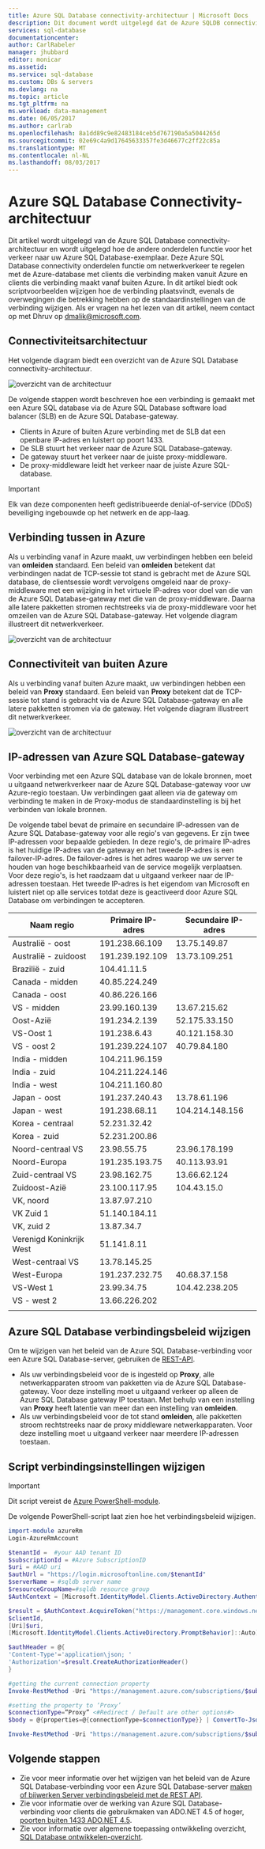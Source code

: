 ```yaml
---
title: Azure SQL Database connectivity-architectuur | Microsoft Docs
description: Dit document wordt uitgelegd dat de Azure SQLDB connectiviteit architectuur van Azure of vanuit buiten Azure.
services: sql-database
documentationcenter: 
author: CarlRabeler
manager: jhubbard
editor: monicar
ms.assetid: 
ms.service: sql-database
ms.custom: DBs & servers
ms.devlang: na
ms.topic: article
ms.tgt_pltfrm: na
ms.workload: data-management
ms.date: 06/05/2017
ms.author: carlrab
ms.openlocfilehash: 8a1dd89c9e82483184ceb5d767190a5a5044265d
ms.sourcegitcommit: 02e69c4a9d17645633357fe3d46677c2ff22c85a
ms.translationtype: MT
ms.contentlocale: nl-NL
ms.lasthandoff: 08/03/2017
---
```

# <a name="azure-sql-database-connectivity-architecture"></a>Azure SQL Database Connectivity-architectuur 

Dit artikel wordt uitgelegd van de Azure SQL Database connectivity-architectuur en wordt uitgelegd hoe de andere onderdelen functie voor het verkeer naar uw Azure SQL Database-exemplaar. Deze Azure SQL Database connectivity onderdelen functie om netwerkverkeer te regelen met de Azure-database met clients die verbinding maken vanuit Azure en clients die verbinding maakt vanaf buiten Azure. In dit artikel biedt ook scriptvoorbeelden wijzigen hoe de verbinding plaatsvindt, evenals de overwegingen die betrekking hebben op de standaardinstellingen van de verbinding wijzigen. Als er vragen na het lezen van dit artikel, neem contact op met Dhruv op dmalik@microsoft.com. 

## <a name="connectivity-architecture"></a>Connectiviteitsarchitectuur

Het volgende diagram biedt een overzicht van de Azure SQL Database connectivity-architectuur. 

![overzicht van de architectuur](./media/sql-database-connectivity-architecture/architecture-overview.png)


De volgende stappen wordt beschreven hoe een verbinding is gemaakt met een Azure SQL database via de Azure SQL Database software load balancer (SLB) en de Azure SQL Database-gateway.

- Clients in Azure of buiten Azure verbinding met de SLB dat een openbare IP-adres en luistert op poort 1433.
- De SLB stuurt het verkeer naar de Azure SQL Database-gateway.
- De gateway stuurt het verkeer naar de juiste proxy-middleware.
- De proxy-middleware leidt het verkeer naar de juiste Azure SQL-database.

> [!IMPORTANT]
> Elk van deze componenten heeft gedistribueerde denial-of-service (DDoS) beveiliging ingebouwde op het netwerk en de app-laag.
>

## <a name="connectivity-from-within-azure"></a>Verbinding tussen in Azure

Als u verbinding vanaf in Azure maakt, uw verbindingen hebben een beleid van **omleiden** standaard. Een beleid van **omleiden** betekent dat verbindingen nadat de TCP-sessie tot stand is gebracht met de Azure SQL database, de clientsessie wordt vervolgens omgeleid naar de proxy-middleware met een wijziging in het virtuele IP-adres voor doel van die van de Azure SQL Database-gateway met die van de proxy-middleware. Daarna alle latere pakketten stromen rechtstreeks via de proxy-middleware voor het omzeilen van de Azure SQL Database-gateway. Het volgende diagram illustreert dit netwerkverkeer.

![overzicht van de architectuur](./media/sql-database-connectivity-architecture/connectivity-from-within-azure.png)

## <a name="connectivity-from-outside-of-azure"></a>Connectiviteit van buiten Azure

Als u verbinding vanaf buiten Azure maakt, uw verbindingen hebben een beleid van **Proxy** standaard. Een beleid van **Proxy** betekent dat de TCP-sessie tot stand is gebracht via de Azure SQL Database-gateway en alle latere pakketten stromen via de gateway. Het volgende diagram illustreert dit netwerkverkeer.

![overzicht van de architectuur](./media/sql-database-connectivity-architecture/connectivity-from-outside-azure.png)

## <a name="azure-sql-database-gateway-ip-addresses"></a>IP-adressen van Azure SQL Database-gateway

Voor verbinding met een Azure SQL database van de lokale bronnen, moet u uitgaand netwerkverkeer naar de Azure SQL Database-gateway voor uw Azure-regio toestaan. Uw verbindingen gaat alleen via de gateway om verbinding te maken in de Proxy-modus de standaardinstelling is bij het verbinden van lokale bronnen.

De volgende tabel bevat de primaire en secundaire IP-adressen van de Azure SQL Database-gateway voor alle regio's van gegevens. Er zijn twee IP-adressen voor bepaalde gebieden. In deze regio's, de primaire IP-adres is het huidige IP-adres van de gateway en het tweede IP-adres is een failover-IP-adres. De failover-adres is het adres waarop we uw server te houden van hoge beschikbaarheid van de service mogelijk verplaatsen. Voor deze regio's, is het raadzaam dat u uitgaand verkeer naar de IP-adressen toestaan. Het tweede IP-adres is het eigendom van Microsoft en luistert niet op alle services totdat deze is geactiveerd door Azure SQL Database om verbindingen te accepteren.

| Naam regio | Primaire IP-adres | Secundaire IP-adres |
| --- | --- |--- |
| Australië - oost | 191.238.66.109 | 13.75.149.87 |
| Australië - zuidoost | 191.239.192.109 | 13.73.109.251 |
| Brazilië - zuid | 104.41.11.5 | |    
| Canada - midden | 40.85.224.249 | |    
| Canada - oost | 40.86.226.166 | |
| VS - midden | 23.99.160.139 | 13.67.215.62 |
| Oost-Azië | 191.234.2.139 | 52.175.33.150 |
| VS-Oost 1 | 191.238.6.43 | 40.121.158.30 |
| VS - oost 2 | 191.239.224.107 | 40.79.84.180 |
| India - midden | 104.211.96.159  | |   
| India - zuid | 104.211.224.146  | |
| India - west | 104.211.160.80 | |
| Japan - oost | 191.237.240.43 | 13.78.61.196 |
| Japan - west | 191.238.68.11 | 104.214.148.156 |
| Korea - centraal | 52.231.32.42 | |
| Korea - zuid | 52.231.200.86 |  |
| Noord-centraal VS | 23.98.55.75 | 23.96.178.199 |
| Noord-Europa | 191.235.193.75 | 40.113.93.91 |
| Zuid-centraal VS | 23.98.162.75 | 13.66.62.124 |
| Zuidoost-Azië | 23.100.117.95 | 104.43.15.0 |
| VK, noord | 13.87.97.210 | |
| VK Zuid 1 | 51.140.184.11 | |    
| VK, zuid 2 | 13.87.34.7 | |
| Verenigd Koninkrijk West | 51.141.8.11  | |
| West-centraal VS | 13.78.145.25 | |
| West-Europa | 191.237.232.75 | 40.68.37.158 |
| VS-West 1 | 23.99.34.75 | 104.42.238.205 |
| VS - west 2 | 13.66.226.202  | |
||||

## <a name="change-azure-sql-database-connection-policy"></a>Azure SQL Database verbindingsbeleid wijzigen

Om te wijzigen van het beleid van de Azure SQL Database-verbinding voor een Azure SQL Database-server, gebruiken de [REST-API](https://msdn.microsoft.com/library/azure/mt604439.aspx). 

- Als uw verbindingsbeleid voor de is ingesteld op **Proxy**, alle netwerkapparaten stroom van pakketten via de Azure SQL Database-gateway. Voor deze instelling moet u uitgaand verkeer op alleen de Azure SQL Database gateway IP toestaan. Met behulp van een instelling van **Proxy** heeft latentie van meer dan een instelling van **omleiden**. 
- Als uw verbindingsbeleid voor de tot stand **omleiden**, alle pakketten stroom rechtstreeks naar de proxy middleware netwerkapparaten. Voor deze instelling moet u uitgaand verkeer naar meerdere IP-adressen toestaan. 

## <a name="script-to-change-connection-settings"></a>Script verbindingsinstellingen wijzigen

> [!IMPORTANT]
> Dit script vereist de [Azure PowerShell-module](/powershell/azure/install-azurerm-ps).
>

De volgende PowerShell-script laat zien hoe het verbindingsbeleid wijzigen.

```powershell
import-module azureRm
Login-AzureRmAccount

$tenantId =  #your AAD tenant ID
$subscriptionId = #Azure SubscriptionID
$uri = #AAD uri
$authUrl = "https://login.microsoftonline.com/$tenantId"
$serverName = #sqldb server name 
$resourceGroupName=#sqldb resource group
$AuthContext = [Microsoft.IdentityModel.Clients.ActiveDirectory.AuthenticationContext]$authUrl

$result = $AuthContext.AcquireToken("https://management.core.windows.net/",
$clientId,
[Uri]$uri, 
[Microsoft.IdentityModel.Clients.ActiveDirectory.PromptBehavior]::Auto)

$authHeader = @{
'Content-Type'='application\json; '
'Authorization'=$result.CreateAuthorizationHeader()
}

#getting the current connection property
Invoke-RestMethod -Uri "https://management.azure.com/subscriptions/$subscriptionId/resourceGroups/$resourceGroupName/providers/Microsoft.Sql/servers/$serverName/connectionPolicies/Default?api-version=2014-04-01-preview" -Method GET -Headers $authHeader

#setting the property to ‘Proxy’
$connectionType=”Proxy” <#Redirect / Default are other options#>
$body = @{properties=@{connectionType=$connectionType}} | ConvertTo-Json

Invoke-RestMethod -Uri "https://management.azure.com/subscriptions/$subscriptionId/resourceGroups/$resourceGroupName/providers/Microsoft.Sql/servers/$serverName/connectionPolicies/Default?api-version=2014-04-01-preview" -Method PUT -Headers $authHeader -Body $body -ContentType "application/json"
```

## <a name="next-steps"></a>Volgende stappen

- Zie voor meer informatie over het wijzigen van het beleid van de Azure SQL Database-verbinding voor een Azure SQL Database-server [maken of bijwerken Server verbindingsbeleid met de REST API](https://msdn.microsoft.com/library/azure/mt604439.aspx).
- Zie voor informatie over de werking van Azure SQL Database-verbinding voor clients die gebruikmaken van ADO.NET 4.5 of hoger, [poorten buiten 1433 ADO.NET 4.5](sql-database-develop-direct-route-ports-adonet-v12.md).
- Zie voor informatie over algemene toepassing ontwikkeling overzicht, [SQL Database ontwikkelen-overzicht](sql-database-develop-overview.md).
